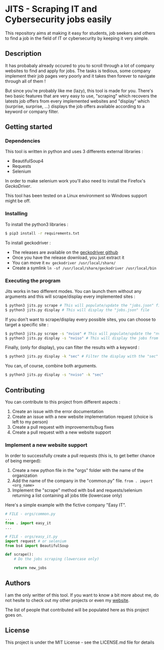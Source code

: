 # JITS - Scraping IT and Cybersecurity jobs easily

This repository aims at making it easy for students, job seekers and others to find a job in the field of IT or cybersecurity by keeping it very simple.

## Description

It has probabaly already occured to you to scroll through a lot of company websites to find and apply for jobs. The tasks is tedious, some company implement their job pages very poorly and it takes then forever to navigate through all of them !

But since you're probably like me (lazy), this tool is made for you. There's two basic features that are very easy to use, "scraping" which recovers the latests job offers from every implemented websites and "display" which (surprise, surprise, ...) displays the job offers available according to a keyword or company filter.

## Getting started
### Dependencies
This tool is written in python and uses 3 differents external libraries :
- BeautifulSoup4
- Requests
- Selenium

In order to make selenium work you'll also need to install the Firefox's *GeckoDriver*.

This tool has been tested on a Linux environment so Windows support might be off.

### Installing
To install the python3 libraries :
```bash
$ pip3 install -r requirements.txt
```

To install geckodriver :
- The releases are available on the [geckodriver github](https://github.com/mozilla/geckodriver/releases)
- Once you have the release download, you just extract it
- You can move it `mv geckodriver /usr/local/share/`
- Create a symlink `ln -sf /usr/local/share/geckodriver /usr/local/bin`

### Executing the program
Jits works in two different modes. You can launch them without any arguments and this will scrape/display every implemented sites :
```bash
$ python3 jits.py scrape # This will populate/update the "jobs.json" file
$ python3 jits.py display # This will display the "jobs.json" file
```

If you don't want to scrape/display every possible sites, you can choose to target a specific site :
```bash
$ python3 jits.py scrape -s "nviso" # This will populate/update the "nviso" part in the "jobs.json" file
$ python3 jits.py display -s "nviso" # This will display the jobs from "nviso" from the jobs.json" file
```

Finally, (only for display), you can filter the results with a keyword :
```bash
$ python3 jits.py display -k "sec" # Filter the display with the "sec" keyword
```

You can, of course, combine both arguments.
```bash
$ python3 jits.py display -s "nviso" -k "sec"
```

## Contributing
You can contribute to this project from different aspects :
1. Create an issue with the error documentation
2. Create an issue with a new website implementation request (choice is left to my person)
3. Create a pull request with improvements/bug fixes
4. Create a pull request with a new website support

### Implement a new website support
In order to successfully create a pull requests (this is, to get better chance of being merged):
1. Create a new python file in the "orgs" folder with the name of the organization
2. Add the name of the company in the "common.py" file. `from . import <org_name>`
3. Implement the "scrape" method with bs4 and requests/selenium returning a list containing all jobs title (lowercase only)

Here's a simple example with the fictive company "Easy IT".
```python
# FILE - orgs/common.py
...
from . import easy_it
...
```

```python
# FILE - orgs/easy_it.py
import request # or selenium
from bs4 import BeautifulSoup

def scrape():
	# Do the jobs scraping (lowercase only)

	return new_jobs
```

## Authors
I am the only writter of this tool. If you want to know a bit more about me, do not hesite to check out my other projects or even my [website](https://www.maximilien-laenen.be).

The list of people that contributed will be populated here as this project goes on.

## License
This project is under the MIT License - see the LICENSE.md file for details